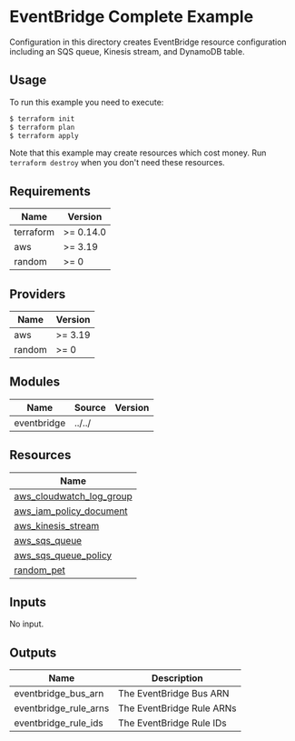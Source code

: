 # EventBridge Complete Example

Configuration in this directory creates EventBridge resource configuration including an SQS queue, Kinesis stream, and DynamoDB table.

## Usage

To run this example you need to execute:

```bash
$ terraform init
$ terraform plan
$ terraform apply
```

Note that this example may create resources which cost money. Run `terraform destroy` when you don't need these resources.

<!-- BEGINNING OF PRE-COMMIT-TERRAFORM DOCS HOOK -->
## Requirements

| Name | Version |
|------|---------|
| terraform | >= 0.14.0 |
| aws | >= 3.19 |
| random | >= 0 |

## Providers

| Name | Version |
|------|---------|
| aws | >= 3.19 |
| random | >= 0 |

## Modules

| Name | Source | Version |
|------|--------|---------|
| eventbridge | ../../ |  |

## Resources

| Name |
|------|
| [aws_cloudwatch_log_group](https://registry.terraform.io/providers/hashicorp/aws/latest/docs/resources/cloudwatch_log_group) |
| [aws_iam_policy_document](https://registry.terraform.io/providers/hashicorp/aws/latest/docs/data-sources/iam_policy_document) |
| [aws_kinesis_stream](https://registry.terraform.io/providers/hashicorp/aws/latest/docs/resources/kinesis_stream) |
| [aws_sqs_queue](https://registry.terraform.io/providers/hashicorp/aws/latest/docs/resources/sqs_queue) |
| [aws_sqs_queue_policy](https://registry.terraform.io/providers/hashicorp/aws/latest/docs/resources/sqs_queue_policy) |
| [random_pet](https://registry.terraform.io/providers/hashicorp/random/latest/docs/resources/pet) |

## Inputs

No input.

## Outputs

| Name | Description |
|------|-------------|
| eventbridge\_bus\_arn | The EventBridge Bus ARN |
| eventbridge\_rule\_arns | The EventBridge Rule ARNs |
| eventbridge\_rule\_ids | The EventBridge Rule IDs |
<!-- END OF PRE-COMMIT-TERRAFORM DOCS HOOK -->
